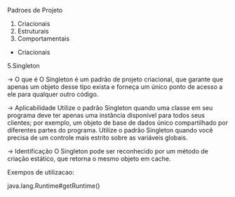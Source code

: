Padroes de Projeto

1) Criacionais
2) Estruturais
3) Comportamentais

* Criacionais

5.Singleton

-> O que é
O Singleton é um padrão de projeto criacional, que garante que apenas um objeto desse tipo exista e forneça um único ponto de acesso a ele para qualquer outro código.

-> Aplicabilidade
Utilize o padrão Singleton quando uma classe em seu programa deve ter apenas uma instância disponível para todos seus clientes; por exemplo, um objeto de base de dados único compartilhado por diferentes partes do programa.
Utilize o padrão Singleton quando você precisa de um controle mais estrito sobre as variáveis globais.

-> Identificação
O Singleton pode ser reconhecido por um método de criação estático, que retorna o mesmo objeto em cache.


Exempos de utilizacao:

java.lang.Runtime#getRuntime()